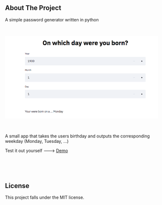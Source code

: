## About The Project
A simple password generator written in python

<br />

<p align="center">
    <a href="https://github.com/MaximilianFreitag/birthday_calculator">
        <img src="https://github.com/MaximilianFreitag/birthday_calculator/blob/main/birth.png">
    </a>
</p>

<br />

A small app that takes the users birthday and outputs the corresponding weekday (Monday, Tuesday, ...)


Test it out yourself ---> [Demo](https://share.streamlit.io/maximilianfreitag/birthday_calculator/main/birthday_calculator.py)


<br />
<br />
<br />


## License
This project falls under the MIT license.
